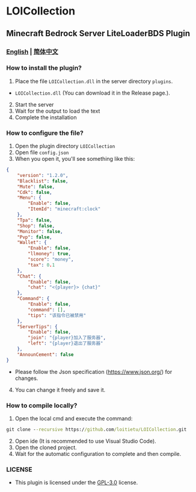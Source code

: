 # LOICollection
## Minecraft Bedrock Server LiteLoaderBDS Plugin

### [English](README.md) | [简体中文](README.zh.md)

### How to install the plugin?
1. Place the file `LOICollection.dll` in the server directory `plugins`.
- `LOICollection.dll` (You can download it in the Release page.).
2. Start the server
3. Wait for the output to load the text
4. Complete the installation

### How to configure the file?
1. Open the plugin directory `LOICollection`
2. Open file `config.json`
3. When you open it, you'll see something like this:
```json
{
    "version": "1.2.0",
    "Blacklist": false,
    "Mute": false, 
    "Cdk": false,
    "Menu": {
        "Enable": false,
        "ItemId": "minecraft:clock" 
    },
    "Tpa": false,
    "Shop": false,
    "Monitor": false,
    "Pvp": false,
    "Wallet": {
        "Enable": false,
        "llmoney": true,
        "score": "money",
        "tax": 0.1 
    },
    "Chat": {
        "Enable": false,
        "chat": "<{player}> {chat}"
    },
    "Command": {
        "Enable": false,
        "command": [],
        "tips": "该指令已被禁用" 
    },
    "ServerTips": {
        "Enable": false,
        "join": "{player}加入了服务器",
        "left": "{player}退出了服务器" 
    },
    "AnnounCement": false
}
```
- Please follow the Json specification (https://www.json.org/) for changes.
4. You can change it freely and save it.

### How to compile locally?
1. Open the local cmd and execute the command:
```cmd
git clone --recursive https://github.com/loitietu/LOICollection.git
```
2. Open ide (It is recommended to use Visual Studio Code).
3. Open the cloned project.
4. Wait for the automatic configuration to complete and then compile.


### LICENSE
- This plugin is licensed under the [GPL-3.0](LICENSE) license.